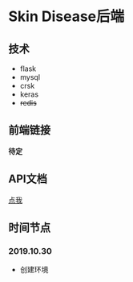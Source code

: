 # Skin Disease后端
## 技术
- flask
- mysql
- crsk
- keras
- ~~redis~~

## 前端链接
**待定**

## API文档
[点我](./API.md)

## 时间节点

### 2019.10.30
- 创建环境